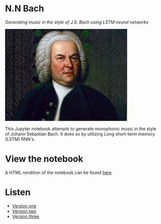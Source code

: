 # N.N Bach 
*Generating music in the style of J.S. Bach using LSTM neural networks*

![Picture of Bach](bach-nn-half.jpg)

This Jupyter notebook attempts to generate monophonic music in the style of Johann Sebastian Bach. It does so by utilizing Long short-term memory (LSTM) RNN's.

# View the notebook
A HTML rendition of the notebook can be found [here](https://connor-brooks.com/nnBach)

# Listen 
* [Version one](https://connor-brooks.com/nnBach/generated.mp3)
* [Version two](https://connor-brooks.com/nnBach/generated-other-1.mp3)
* [Version three](https://connor-brooks.com/nnBach/generated-other-2.mp3)
